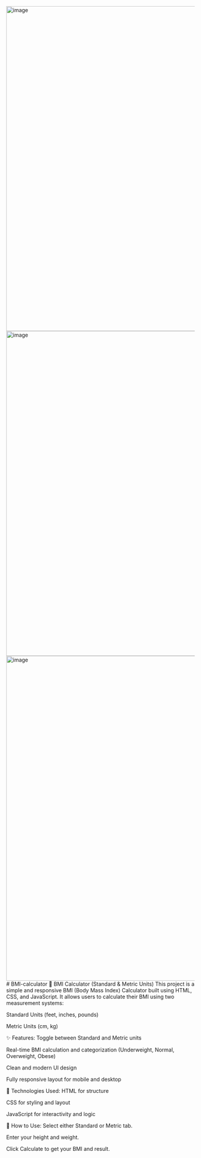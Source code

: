 <img width="1920" height="869" alt="image" src="https://github.com/user-attachments/assets/99d99e34-35ba-4dd5-be35-0ea5f071e3be" />
<img width="1920" height="869" alt="image" src="https://github.com/user-attachments/assets/38bbf99a-b94b-4c84-acc7-ee44b4ec8a28" />
<img width="1920" height="869" alt="image" src="https://github.com/user-attachments/assets/70f91352-3266-4c1d-828b-76f5d6bd36c2" />
# BMI-calculator
🧮 BMI Calculator (Standard & Metric Units)
This project is a simple and responsive BMI (Body Mass Index) Calculator built using HTML, CSS, and JavaScript.
It allows users to calculate their BMI using two measurement systems:

Standard Units (feet, inches, pounds)

Metric Units (cm, kg)

✨ Features:
Toggle between Standard and Metric units

Real-time BMI calculation and categorization (Underweight, Normal, Overweight, Obese)

Clean and modern UI design

Fully responsive layout for mobile and desktop

📌 Technologies Used:
HTML for structure

CSS for styling and layout

JavaScript for interactivity and logic

🚀 How to Use:
Select either Standard or Metric tab.

Enter your height and weight.

Click Calculate to get your BMI and result.
